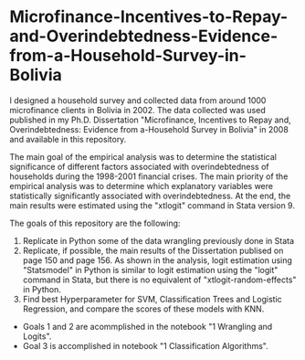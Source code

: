 # Microfinance-Incentives-to-Repay-and-Overindebtedness-Evidence-from-a-Household-Survey-in-Bolivia

I designed a household survey and collected data from around 1000 microfinance clients in Bolivia in 2002.
The data collected was used published in my Ph.D. Dissertation "Microfinance, Incentives to Repay and, Overindebtedness: Evidence from a-Household Survey in Bolivia" in 2008 and available in this repository.

The main goal of the empirical analysis was to determine the statistical significance of different factors associated with overindebtedness of households during the 1998-2001 financial crises. The main priority of the empirical analysis was to determine which explanatory variables were statistically significantly associated with overindebtedness.  At the end, the main results were estimated using the "xtlogit" command in Stata version 9.

The goals of this repository are the following:
1) Replicate in Python some of the data wrangling previously done in Stata
2) Replicate, if possible, the main results of the Dissertation publised on page 150 and page 156.  As shown in the analysis, logit estimation using "Statsmodel" in Python is similar to logit estimation using the "logit" command in Stata, but there is no equivalent of "xtlogit-random-effects" in Python.
3) Find best Hyperparameter for SVM, Classification Trees and Logistic Regression, and compare the scores of these models with KNN.

- Goals 1 and 2 are acommplished in the notebook "1 Wrangling and Logits".
- Goal 3 is accomplished in notebook "1 Classification Algorithms".
